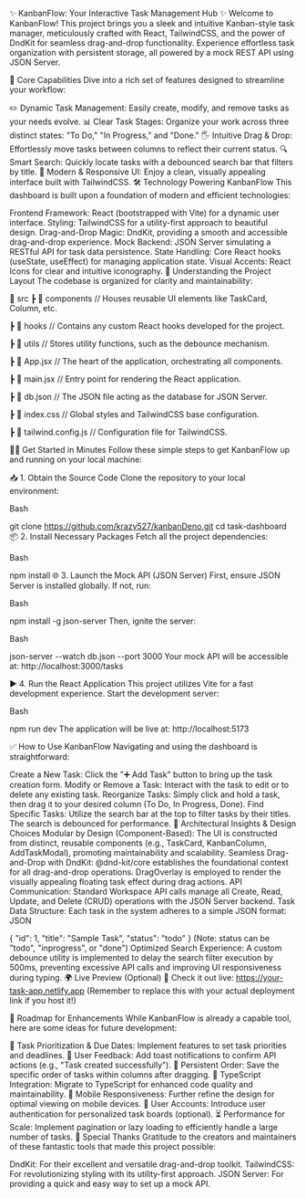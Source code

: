 ✨ KanbanFlow: Your Interactive Task Management Hub ✨
Welcome to KanbanFlow! This project brings you a sleek and intuitive Kanban-style task manager, meticulously crafted with React, TailwindCSS, and the power of DndKit for seamless drag-and-drop functionality. Experience effortless task organization with persistent storage, all powered by a mock REST API using JSON Server.

🚀 Core Capabilities
Dive into a rich set of features designed to streamline your workflow:

✏️ Dynamic Task Management: Easily create, modify, and remove tasks as your needs evolve.
📊 Clear Task Stages: Organize your work across three distinct states: "To Do," "In Progress," and "Done."
🖐️ Intuitive Drag & Drop: Effortlessly move tasks between columns to reflect their current status.
🔍 Smart Search: Quickly locate tasks with a debounced search bar that filters by title.
🎨 Modern & Responsive UI: Enjoy a clean, visually appealing interface built with TailwindCSS.
🛠️ Technology Powering KanbanFlow
This dashboard is built upon a foundation of modern and efficient technologies:

Frontend Framework: React (bootstrapped with Vite) for a dynamic user interface.
Styling: TailwindCSS for a utility-first approach to beautiful design.
Drag-and-Drop Magic: DndKit, providing a smooth and accessible drag-and-drop experience.
Mock Backend: JSON Server simulating a RESTful API for task data persistence.
State Handling: Core React hooks (useState, useEffect) for managing application state.
Visual Accents: React Icons for clear and intuitive iconography.
📂 Understanding the Project Layout
The codebase is organized for clarity and maintainability:

📁 src
┣ 📂 components   // Houses reusable UI elements like TaskCard, Column, etc.

┣ 📂 hooks        // Contains any custom React hooks developed for the project.

┣ 📂 utils        // Stores utility functions, such as the debounce mechanism.

┣ 📄 App.jsx       // The heart of the application, orchestrating all components.

┣ 📄 main.jsx      // Entry point for rendering the React application.

┣ 📄 db.json       // The JSON file acting as the database for JSON Server.

┣ 📄 index.css     // Global styles and TailwindCSS base configuration.

┣ 📄 tailwind.config.js // Configuration file for TailwindCSS.

🧑‍💻 Get Started in Minutes
Follow these simple steps to get KanbanFlow up and running on your local machine:

📥 1. Obtain the Source Code
Clone the repository to your local environment:

Bash

git clone https://github.com/krazy527/kanbanDeno.git
cd task-dashboard
📦 2. Install Necessary Packages
Fetch all the project dependencies:

Bash

npm install
🌐 3. Launch the Mock API (JSON Server)
First, ensure JSON Server is installed globally. If not, run:

Bash

npm install -g json-server
Then, ignite the server:

Bash

json-server --watch db.json --port 3000
Your mock API will be accessible at: http://localhost:3000/tasks

▶️ 4. Run the React Application
This project utilizes Vite for a fast development experience. Start the development server:

Bash

npm run dev
The application will be live at: http://localhost:5173

✅ How to Use KanbanFlow
Navigating and using the dashboard is straightforward:

Create a New Task: Click the "➕ Add Task" button to bring up the task creation form.
Modify or Remove a Task: Interact with the task to edit or to delete any existing task.
Reorganize Tasks: Simply click and hold a task, then drag it to your desired column (To Do, In Progress, Done).
Find Specific Tasks: Utilize the search bar at the top to filter tasks by their titles. The search is debounced for performance.
🧱 Architectural Insights & Design Choices
Modular by Design (Component-Based): The UI is constructed from distinct, reusable components (e.g., TaskCard, KanbanColumn, AddTaskModal), promoting maintainability and scalability.
Seamless Drag-and-Drop with DndKit:
@dnd-kit/core establishes the foundational context for all drag-and-drop operations.
DragOverlay is employed to render the visually appealing floating task effect during drag actions.
API Communication: Standard Workspace API calls manage all Create, Read, Update, and Delete (CRUD) operations with the JSON Server backend.
Task Data Structure: Each task in the system adheres to a simple JSON format:
JSON

{
  "id": 1,
  "title": "Sample Task",
  "status": "todo"
}
(Note: status can be "todo", "inprogress", or "done")
Optimized Search Experience: A custom debounce utility is implemented to delay the search filter execution by 500ms, preventing excessive API calls and improving UI responsiveness during typing.
🌍 Live Preview (Optional)
🔗 Check it out live: https://your-task-app.netlify.app
(Remember to replace this with your actual deployment link if you host it!)

🧪 Roadmap for Enhancements
While KanbanFlow is already a capable tool, here are some ideas for future development:

🌟 Task Prioritization & Due Dates: Implement features to set task priorities and deadlines.
💬 User Feedback: Add toast notifications to confirm API actions (e.g., "Task created successfully").
💾 Persistent Order: Save the specific order of tasks within columns after dragging.
🔧 TypeScript Integration: Migrate to TypeScript for enhanced code quality and maintainability.
📱 Mobile Responsiveness: Further refine the design for optimal viewing on mobile devices.
🔐 User Accounts: Introduce user authentication for personalized task boards (optional).
⏳ Performance for Scale: Implement pagination or lazy loading to efficiently handle a large number of tasks.
🙌 Special Thanks
Gratitude to the creators and maintainers of these fantastic tools that made this project possible:

DndKit: For their excellent and versatile drag-and-drop toolkit.
TailwindCSS: For revolutionizing styling with its utility-first approach.
JSON Server: For providing a quick and easy way to set up a mock API.